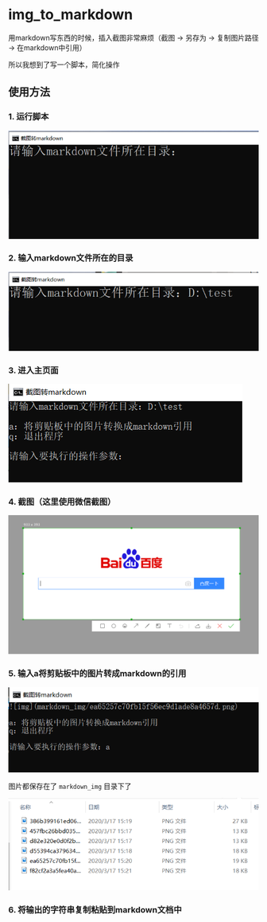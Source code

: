 # img_to_markdown

用markdown写东西的时候，插入截图非常麻烦（截图 → 另存为 → 复制图片路径 → 在markdown中引用）

所以我想到了写一个脚本，简化操作

## 使用方法

### 1. 运行脚本

![img](markdown_img/457fbc26bbd035ea5328e957ba7d1ceb.png)

### 2. 输入markdown文件所在的目录

![img](markdown_img/d82e320e0d0f2b06d9aba12fb86d39f7.png)

### 3. 进入主页面

![img](markdown_img/d55394ca3796345db63b4dd05ecf673f.png)

### 4. 截图（这里使用微信截图）

![img](markdown_img/386b399161ed065b48bfecd60a245d5a.png)

### 5. 输入a将剪贴板中的图片转成markdown的引用

![img](markdown_img/f82cf2a3a5fea40a78b389b5d1f7cdae.png)

图片都保存在了 `markdown_img` 目录下了

![img](markdown_img/9114394ea213f1286ba901e5b3eaebbb.png)
### 6. 将输出的字符串复制粘贴到markdown文档中